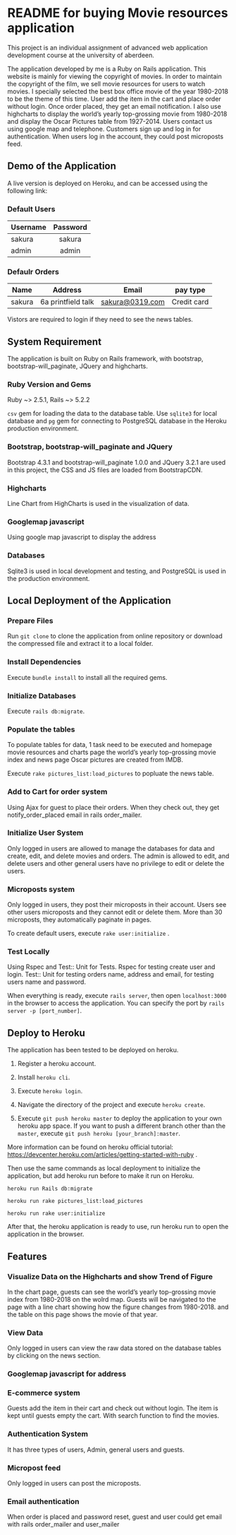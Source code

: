 # README for buying Movie resources application

This project is an individual assignment of advanced web application development course at the university of aberdeen.

The application developed by me is a Ruby on Rails application. This website is mainly for viewing the copyright of movies. In order to maintain the copyright of the film, we sell movie resources for users to watch movies. I specially selected the best box office movie of the year 1980-2018 to be the theme of this time. User add the item in the cart and place order without login. Once order placed, they get an email notification. I also use highcharts to display the world’s yearly top-grossing movie from 1980-2018 and display the Oscar Pictures table from 1927-2014. Users contact us using google map and telephone. Customers sign up and log in for authentication. When users log in the account, they could post microposts feed.  

## Demo of the Application
A live version is deployed on Heroku, and can be accessed using the following link:



### Default Users
| Username      | Password       |     
| --------------|:--------------:| 
| sakura        | sakura         |   
| admin         | admin          |  

### Defaulr Orders
| Name      | Address      |  Email   | pay type   |
| --------------|:--------------:| :--------------:|:--------------:|
|sakura	        |6a printfield talk	|sakura@0319.com   |	Credit card	  |

Vistors are required to login if they need to see the news tables.

## System Requirement
The application is built on Ruby on Rails framework, with bootstrap, bootstrap-will_paginate, JQuery and highcharts. 

### Ruby Version and Gems
Ruby ~> 2.5.1, Rails ~> 5.2.2

``csv`` gem for loading the data to the database table. Use ``sqlite3`` for local database and ``pg`` gem for connecting to PostgreSQL database in the Heroku production environment.

### Bootstrap, bootstrap-will_paginate and JQuery
Bootstrap 4.3.1 and bootstrap-will_paginate 1.0.0 and JQuery 3.2.1 are used in this project, the CSS and JS files are loaded from BootstrapCDN.

### Highcharts
Line Chart from HighCharts is used in the visualization of data.

### Googlemap javascript
Using google map javascript to display the address

### Databases
Sqlite3 is used in local development and testing, and PostgreSQL is used in the production environment.

## Local Deployment of the Application

### Prepare Files
Run ``git clone`` to clone the application from online repository or download the compressed file and extract it to a local folder.

### Install Dependencies
Execute ``bundle install`` to install all the required gems.

### Initialize Databases
Execute ``rails db:migrate``.

### Populate the tables
To populate tables for data, 1 task need to be executed and homepage movie resources and charts page the world’s yearly top-grossing movie index and news page Oscar pictures are created from IMDB.

Execute  ``rake pictures_list:load_pictures`` to popluate the news table.

### Add to Cart for order system
Using Ajax for guest to place their orders. When they check out, they get notify_order_placed email in rails order_mailer.

### Initialize User System
Only logged in users are allowed to manage the databases for data and create, edit, and delete movies and orders. The admin is allowed to edit, and delete users and other general users have no privilege to edit or delete the users. 

### Microposts system
Only logged in users, they post their microposts in their account. Users see other users microposts and they cannot edit or delete them. More than 30 microposts, they automatically paginate in pages. 

To create default users, execute ``rake user:initialize`` .

### Test Locally
Using Rspec and Test:: Unit for Tests. Rspec for testing create user and login. Test:: Unit for testing orders name, address and email, for testing users name and password. 

When everything is ready, execute `rails server`, then open ``localhost:3000`` in the browser to access the application. You can specify the port by `rails server -p [port_number]`.

## Deploy to Heroku
The application has been tested to be deployed on heroku.

1. Register a heroku account.

2. Install `heroku cli`.

3. Execute `heroku login`.

4. Navigate the directory of the project and execute `heroku create`.

5. Execute `git push heroku master` to deploy the application to your own heroku app space. If you want to push a different branch other than the `master`, execute `git push heroku [your_branch]:master`.

More information can be found on heroku official tutorial: https://devcenter.heroku.com/articles/getting-started-with-ruby .

Then use the same commands as local deployment to initialize the application, but add heroku run before to make it run on Heroku.

``heroku run Rails db:migrate``

``heroku run rake pictures_list:load_pictures``

``heroku run rake user:initialize``

After that, the heroku application is ready to use, run heroku run to open the application in the browser.

## Features
### Visualize Data on the Highcharts and show Trend of Figure
In the chart page, guests can see the world’s yearly top-grossing movie index from 1980-2018 on the wolrd map. Guests will be navigated to the page with a line chart showing how the figure changes from 1980-2018. and 
the table on this page shows the movie of that year.

### View Data
Only logged in users can view the raw data stored on the database tables by clicking on the news section.

### Googlemap javascript for address

### E-commerce system
Guests add the item in their cart and check out without login. The item is kept until guests empty the cart. With search function to find the movies. 

### Authentication System
It has three types of users, Admin, general users and guests. 

### Micropost feed
Only logged in users can post the microposts. 

### Email authentication
When order is placed and password reset, guest and user could get email with rails order_mailer and user_mailer
